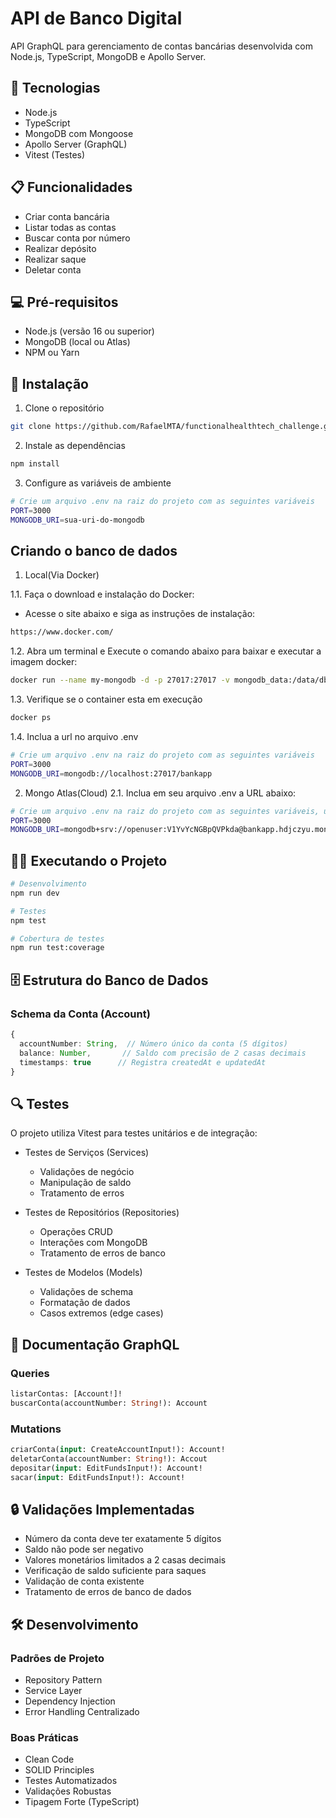 # API de Banco Digital

API GraphQL para gerenciamento de contas bancárias desenvolvida com Node.js, TypeScript, MongoDB e Apollo Server.

## 🚀 Tecnologias

- Node.js
- TypeScript
- MongoDB com Mongoose
- Apollo Server (GraphQL)
- Vitest (Testes)

## 📋 Funcionalidades

- Criar conta bancária
- Listar todas as contas
- Buscar conta por número
- Realizar depósito
- Realizar saque
- Deletar conta

## 💻 Pré-requisitos

- Node.js (versão 16 ou superior)
- MongoDB (local ou Atlas)
- NPM ou Yarn

## 🔧 Instalação

1. Clone o repositório
```bash
git clone https://github.com/RafaelMTA/functionalhealthtech_challenge.git
```

2. Instale as dependências
```bash
npm install
```

3. Configure as variáveis de ambiente
```bash
# Crie um arquivo .env na raiz do projeto com as seguintes variáveis
PORT=3000
MONGODB_URI=sua-uri-do-mongodb
```

## Criando o banco de dados
1. Local(Via Docker)

1.1. Faça o download e instalação do Docker:
- Acesse o site abaixo e siga as instruções de instalação:
```bash
https://www.docker.com/
```
1.2. Abra um terminal e Execute o comando abaixo para baixar e executar a imagem docker:
```bash
docker run --name my-mongodb -d -p 27017:27017 -v mongodb_data:/data/db mongo:latest
```
1.3. Verifique se o container esta em execução
```bash
docker ps
```
1.4. Inclua a url no arquivo .env
```bash
# Crie um arquivo .env na raiz do projeto com as seguintes variáveis
PORT=3000
MONGODB_URI=mongodb://localhost:27017/bankapp
```

2. Mongo Atlas(Cloud)
2.1. Inclua em seu arquivo .env a URL abaixo:
```bash
# Crie um arquivo .env na raiz do projeto com as seguintes variáveis, usuário temporario apenas para avaliação do desafio
PORT=3000
MONGODB_URI=mongodb+srv://openuser:V1YvYcNGBpQVPkda@bankapp.hdjczyu.mongodb.net/?retryWrites=true&w=majority&appName=bankapp
```

## 🏃‍♂️ Executando o Projeto

```bash
# Desenvolvimento
npm run dev

# Testes
npm test

# Cobertura de testes
npm run test:coverage
```

## 🗄️ Estrutura do Banco de Dados

### Schema da Conta (Account)
```typescript
{
  accountNumber: String,  // Número único da conta (5 dígitos)
  balance: Number,       // Saldo com precisão de 2 casas decimais
  timestamps: true      // Registra createdAt e updatedAt
}
```

## 🔍 Testes

O projeto utiliza Vitest para testes unitários e de integração:

- Testes de Serviços (Services)
  - Validações de negócio
  - Manipulação de saldo
  - Tratamento de erros

- Testes de Repositórios (Repositories)
  - Operações CRUD
  - Interações com MongoDB
  - Tratamento de erros de banco

- Testes de Modelos (Models)
  - Validações de schema
  - Formatação de dados
  - Casos extremos (edge cases)

## 📝 Documentação GraphQL

### Queries
```graphql
listarContas: [Account!]!
buscarConta(accountNumber: String!): Account
```

### Mutations
```graphql
criarConta(input: CreateAccountInput!): Account!
deletarConta(accountNumber: String!): Accout
depositar(input: EditFundsInput!): Account!
sacar(input: EditFundsInput!): Account!
```

## 🔒 Validações Implementadas

- Número da conta deve ter exatamente 5 dígitos
- Saldo não pode ser negativo
- Valores monetários limitados a 2 casas decimais
- Verificação de saldo suficiente para saques
- Validação de conta existente
- Tratamento de erros de banco de dados

## 🛠️ Desenvolvimento

### Padrões de Projeto
- Repository Pattern
- Service Layer
- Dependency Injection
- Error Handling Centralizado

### Boas Práticas
- Clean Code
- SOLID Principles
- Testes Automatizados
- Validações Robustas
- Tipagem Forte (TypeScript)


